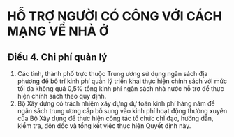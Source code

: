 # HỖ TRỢ NGƯỜI CÓ CÔNG VỚI CÁCH MẠNG VỀ NHÀ Ở

## Điều 4. Chi phí quản lý  
1. Các tỉnh, thành phố trực thuộc Trung ương sử dụng ngân sách địa phương để bố trí kinh phí quản lý triển khai thực hiện chính sách với mức tối đa không quá 0,5% tổng kinh phí ngân sách nhà nước hỗ trợ để thực hiện chính sách theo quy định.  
2. Bộ Xây dựng có trách nhiệm xây dựng dự toán kinh phí hàng năm để ngân sách trung ương cấp bổ sung vào kinh phí hoạt động thường xuyên của Bộ Xây dựng để thực hiện công tác tổ chức chỉ đạo, hướng dẫn, kiểm tra, đôn đốc và tổng kết việc thực hiện Quyết định này.